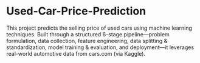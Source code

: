 # Used-Car-Price-Prediction
This project predicts the selling price of used cars using machine learning techniques. Built through a structured 6-stage pipeline—problem formulation, data collection, feature engineering, data splitting &amp; standardization, model training &amp; evaluation, and deployment—it leverages real-world automotive data from cars.com (via Kaggle).
